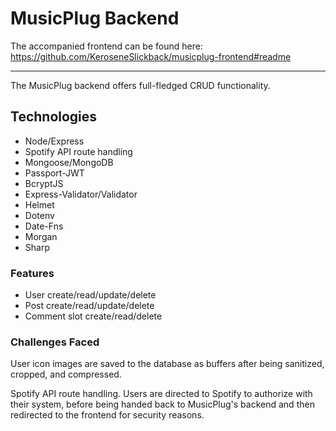 # MusicPlug Backend

The accompanied frontend can be found here: https://github.com/KeroseneSlickback/musicplug-frontend#readme

---

The MusicPlug backend offers full-fledged CRUD functionality.

## Technologies

- Node/Express
- Spotify API route handling
- Mongoose/MongoDB
- Passport-JWT
- BcryptJS
- Express-Validator/Validator
- Helmet
- Dotenv
- Date-Fns
- Morgan
- Sharp

### Features

- User create/read/update/delete
- Post create/read/update/delete
- Comment slot create/read/delete

### Challenges Faced

User icon images are saved to the database as buffers after being sanitized, cropped, and compressed.

Spotify API route handling. Users are directed to Spotify to authorize with their system, before being handed back to MusicPlug's backend and then redirected to the frontend for security reasons.
